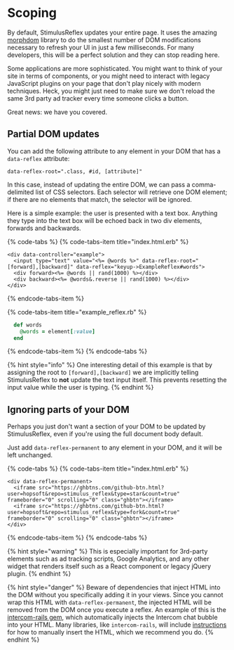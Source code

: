 # Scoping

By default, StimulusReflex updates your entire page. It uses the amazing [morphdom](https://github.com/patrick-steele-idem/morphdom) library to do the smallest number of DOM modifications necessary to refresh your UI in just a few milliseconds. For many developers, this will be a perfect solution and they can stop reading here.

Some applications are more sophisticated. You might want to think of your site in terms of components, or you might need to interact with legacy JavaScript plugins on your page that don't play nicely with modern techniques. Heck, you might just need to make sure we don't reload the same 3rd party ad tracker every time someone clicks a button.

Great news: we have you covered.

## Partial DOM updates

You can add the following attribute to any element in your DOM that has a `data-reflex` attribute:

`data-reflex-root=".class, #id, [attribute]"`

In this case, instead of updating the entire DOM, we can pass a comma-delimited list of CSS selectors. Each selector will retrieve one DOM element; if there are no elements that match, the selector will be ignored.

Here is a simple example: the user is presented with a text box. Anything they type into the text box will be echoed back in two div elements, forwards and backwards.

{% code-tabs %}
{% code-tabs-item title="index.html.erb" %}
```text
<div data-controller="example">
  <input type="text" value="<%= @words %>" data-reflex-root="[forward],[backward]" data-reflex="keyup->ExampleReflex#words">
  <div forward><%= @words || rand(1000) %></div>
  <div backward><%= @words&.reverse || rand(1000) %></div>
</div>
```
{% endcode-tabs-item %}

{% code-tabs-item title="example\_reflex.rb" %}
```ruby
  def words
    @words = element[:value]
  end
```
{% endcode-tabs-item %}
{% endcode-tabs %}

{% hint style="info" %}
One interesting detail of this example is that by assigning the root to `[forward],[backward]` we are implicitly telling StimulusReflex to **not** update the text input itself. This prevents resetting the input value while the user is typing.
{% endhint %}

## Ignoring parts of your DOM

Perhaps you just don't want a section of your DOM to be updated by StimulusReflex, even if you're using the full document body default.

Just add `data-reflex-permanent` to any element in your DOM, and it will be left unchanged.

{% code-tabs %}
{% code-tabs-item title="index.html.erb" %}
```markup
<div data-reflex-permanent>
  <iframe src="https://ghbtns.com/github-btn.html?user=hopsoft&repo=stimulus_reflex&type=star&count=true" frameborder="0" scrolling="0" class="ghbtn"></iframe>
  <iframe src="https://ghbtns.com/github-btn.html?user=hopsoft&repo=stimulus_reflex&type=fork&count=true" frameborder="0" scrolling="0" class="ghbtn"></iframe>
</div>
```
{% endcode-tabs-item %}
{% endcode-tabs %}

{% hint style="warning" %}
This is especially important for 3rd-party elements such as ad tracking scripts, Google Analytics, and any other widget that renders itself such as a React component or legacy jQuery plugin.
{% endhint %}

{% hint style="danger" %}
Beware of dependencies that inject HTML into the DOM without you specifically adding it in your views. Since you cannot wrap this HTML with `data-reflex-permanent`, the injected HTML will be removed from the DOM once you execute a reflex. An example of this is the [intercom-rails gem](https://github.com/intercom/intercom-rails), which automatically injects the Intercom chat bubble into your HTML. Many libraries, like `intercom-rails`, will include [instructions](https://github.com/intercom/intercom-rails#manually-inserting-the-intercom-javascript) for how to manually insert the HTML, which we recommend you do.
{% endhint %}
